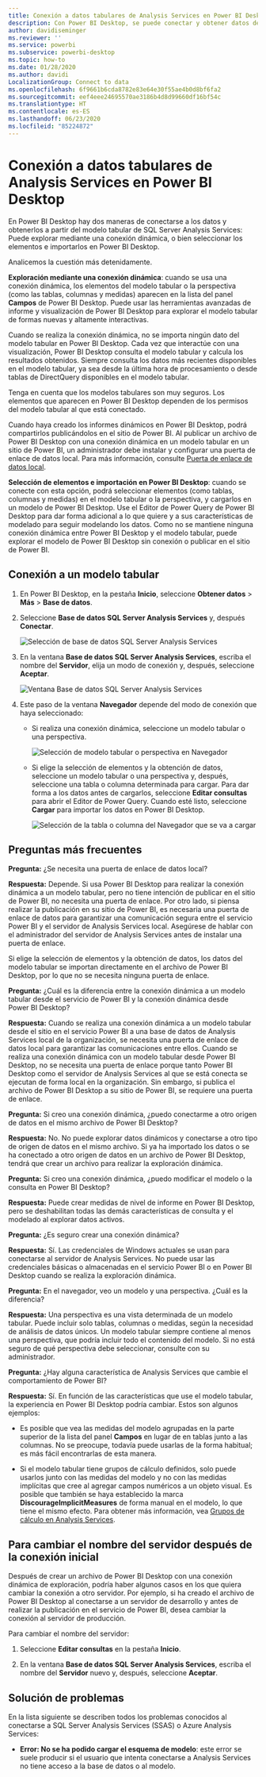 ```yaml
---
title: Conexión a datos tabulares de Analysis Services en Power BI Desktop
description: Con Power BI Desktop, se puede conectar y obtener datos de los modelos tabulares de SQL Server Analysis Services mediante una conexión activa o la selección de elementos para importar en Power BI Desktop.
author: davidiseminger
ms.reviewer: ''
ms.service: powerbi
ms.subservice: powerbi-desktop
ms.topic: how-to
ms.date: 01/28/2020
ms.author: davidi
LocalizationGroup: Connect to data
ms.openlocfilehash: 6f9661b6cda8782e83e64e30f55ae4b0d8bf6fa2
ms.sourcegitcommit: eef4eee24695570ae3186b4d8d99660df16bf54c
ms.translationtype: HT
ms.contentlocale: es-ES
ms.lasthandoff: 06/23/2020
ms.locfileid: "85224872"
---
```

# <a name="connect-to-analysis-services-tabular-data-in-power-bi-desktop"></a>Conexión a datos tabulares de Analysis Services en Power BI Desktop
En Power BI Desktop hay dos maneras de conectarse a los datos y obtenerlos a partir del modelo tabular de SQL Server Analysis Services: Puede explorar mediante una conexión dinámica, o bien seleccionar los elementos e importarlos en Power BI Desktop.

Analicemos la cuestión más detenidamente.

**Exploración mediante una conexión dinámica**: cuando se usa una conexión dinámica, los elementos del modelo tabular o la perspectiva (como las tablas, columnas y medidas) aparecen en la lista del panel **Campos** de Power BI Desktop. Puede usar las herramientas avanzadas de informe y visualización de Power BI Desktop para explorar el modelo tabular de formas nuevas y altamente interactivas.

Cuando se realiza la conexión dinámica, no se importa ningún dato del modelo tabular en Power BI Desktop. Cada vez que interactúe con una visualización, Power BI Desktop consulta el modelo tabular y calcula los resultados obtenidos. Siempre consulta los datos más recientes disponibles en el modelo tabular, ya sea desde la última hora de procesamiento o desde tablas de DirectQuery disponibles en el modelo tabular. 

Tenga en cuenta que los modelos tabulares son muy seguros. Los elementos que aparecen en Power BI Desktop dependen de los permisos del modelo tabular al que está conectado.

Cuando haya creado los informes dinámicos en Power BI Desktop, podrá compartirlos publicándolos en el sitio de Power BI. Al publicar un archivo de Power BI Desktop con una conexión dinámica en un modelo tabular en un sitio de Power BI, un administrador debe instalar y configurar una puerta de enlace de datos local. Para más información, consulte [Puerta de enlace de datos local](service-gateway-onprem.md).

**Selección de elementos e importación en Power BI Desktop**: cuando se conecte con esta opción, podrá seleccionar elementos (como tablas, columnas y medidas) en el modelo tabular o la perspectiva, y cargarlos en un modelo de Power BI Desktop. Use el Editor de Power Query de Power BI Desktop para dar forma adicional a lo que quiere y a sus características de modelado para seguir modelando los datos. Como no se mantiene ninguna conexión dinámica entre Power BI Desktop y el modelo tabular, puede explorar el modelo de Power BI Desktop sin conexión o publicar en el sitio de Power BI.

## <a name="to-connect-to-a-tabular-model"></a>Conexión a un modelo tabular
1. En Power BI Desktop, en la pestaña **Inicio**, seleccione **Obtener datos** > **Más** > **Base de datos**.
   
1. Seleccione **Base de datos SQL Server Analysis Services** y, después **Conectar**.
   
   ![Selección de base de datos SQL Server Analysis Services](media/desktop-analysis-services-tabular-data/pbid_sqlas_getdata_as.png)
3. En la ventana **Base de datos SQL Server Analysis Services**, escriba el nombre del **Servidor**, elija un modo de conexión y, después, seleccione **Aceptar**.
   
   ![Ventana Base de datos SQL Server Analysis Services](media/desktop-analysis-services-tabular-data/pbid_sqlas_getdata_as_server.png)
4. Este paso de la ventana **Navegador** depende del modo de conexión que haya seleccionado:

   - Si realiza una conexión dinámica, seleccione un modelo tabular o una perspectiva.
  
      ![Selección de modelo tabular o perspectiva en Navegador](media/desktop-analysis-services-tabular-data/pbid_sqlas_getdata_as_live.png)
   - Si elige la selección de elementos y la obtención de datos, seleccione un modelo tabular o una perspectiva y, después, seleccione una tabla o columna determinada para cargar. Para dar forma a los datos antes de cargarlos, seleccione **Editar consultas** para abrir el Editor de Power Query. Cuando esté listo, seleccione **Cargar** para importar los datos en Power BI Desktop.

      ![Selección de la tabla o columna del Navegador que se va a cargar](media/desktop-analysis-services-tabular-data/pbid_sqlas_getdata_as_select.png)

## <a name="frequently-asked-questions"></a>Preguntas más frecuentes
**Pregunta:** ¿Se necesita una puerta de enlace de datos local?

**Respuesta:** Depende. Si usa Power BI Desktop para realizar la conexión dinámica a un modelo tabular, pero no tiene intención de publicar en el sitio de Power BI, no necesita una puerta de enlace. Por otro lado, si piensa realizar la publicación en su sitio de Power BI, es necesaria una puerta de enlace de datos para garantizar una comunicación segura entre el servicio Power BI y el servidor de Analysis Services local. Asegúrese de hablar con el administrador del servidor de Analysis Services antes de instalar una puerta de enlace.

Si elige la selección de elementos y la obtención de datos, los datos del modelo tabular se importan directamente en el archivo de Power BI Desktop, por lo que no se necesita ninguna puerta de enlace.

**Pregunta:** ¿Cuál es la diferencia entre la conexión dinámica a un modelo tabular desde el servicio de Power BI y la conexión dinámica desde Power BI Desktop?

**Respuesta:** Cuando se realiza una conexión dinámica a un modelo tabular desde el sitio en el servicio Power BI a una base de datos de Analysis Services local de la organización, se necesita una puerta de enlace de datos local para garantizar las comunicaciones entre ellos. Cuando se realiza una conexión dinámica con un modelo tabular desde Power BI Desktop, no se necesita una puerta de enlace porque tanto Power BI Desktop como el servidor de Analysis Services al que se está conecta se ejecutan de forma local en la organización. Sin embargo, si publica el archivo de Power BI Desktop a su sitio de Power BI, se requiere una puerta de enlace.

**Pregunta:** Si creo una conexión dinámica, ¿puedo conectarme a otro origen de datos en el mismo archivo de Power BI Desktop?

**Respuesta:** No. No puede explorar datos dinámicos y conectarse a otro tipo de origen de datos en el mismo archivo. Si ya ha importado los datos o se ha conectado a otro origen de datos en un archivo de Power BI Desktop, tendrá que crear un archivo para realizar la exploración dinámica.

**Pregunta:** Si creo una conexión dinámica, ¿puedo modificar el modelo o la consulta en Power BI Desktop?

**Respuesta:** Puede crear medidas de nivel de informe en Power BI Desktop, pero se deshabilitan todas las demás características de consulta y el modelado al explorar datos activos.

**Pregunta:** ¿Es seguro crear una conexión dinámica?

**Respuesta:** Sí. Las credenciales de Windows actuales se usan para conectarse al servidor de Analysis Services. No puede usar las credenciales básicas o almacenadas en el servicio Power BI o en Power BI Desktop cuando se realiza la exploración dinámica.

**Pregunta:** En el navegador, veo un modelo y una perspectiva. ¿Cuál es la diferencia?

**Respuesta:** Una perspectiva es una vista determinada de un modelo tabular. Puede incluir solo tablas, columnas o medidas, según la necesidad de análisis de datos únicos. Un modelo tabular siempre contiene al menos una perspectiva, que podría incluir todo el contenido del modelo. Si no está seguro de qué perspectiva debe seleccionar, consulte con su administrador.

**Pregunta:** ¿Hay alguna característica de Analysis Services que cambie el comportamiento de Power BI?

**Respuesta:** Sí. En función de las características que use el modelo tabular, la experiencia en Power BI Desktop podría cambiar. Estos son algunos ejemplos:
* Es posible que vea las medidas del modelo agrupadas en la parte superior de la lista del panel **Campos** en lugar de en tablas junto a las columnas. No se preocupe, todavía puede usarlas de la forma habitual; es más fácil encontrarlas de esta manera.

* Si el modelo tabular tiene grupos de cálculo definidos, solo puede usarlos junto con las medidas del modelo y no con las medidas implícitas que cree al agregar campos numéricos a un objeto visual. Es posible que también se haya establecido la marca **DiscourageImplicitMeasures** de forma manual en el modelo, lo que tiene el mismo efecto. Para obtener más información, vea [Grupos de cálculo en Analysis Services](https://docs.microsoft.com/analysis-services/tabular-models/calculation-groups#benefits).

## <a name="to-change-the-server-name-after-initial-connection"></a>Para cambiar el nombre del servidor después de la conexión inicial
Después de crear un archivo de Power BI Desktop con una conexión dinámica de exploración, podría haber algunos casos en los que quiera cambiar la conexión a otro servidor. Por ejemplo, si ha creado el archivo de Power BI Desktop al conectarse a un servidor de desarrollo y antes de realizar la publicación en el servicio de Power BI, desea cambiar la conexión al servidor de producción.

Para cambiar el nombre del servidor:

1. Seleccione **Editar consultas** en la pestaña **Inicio**.

2. En la ventana **Base de datos SQL Server Analysis Services**, escriba el nombre del **Servidor** nuevo y, después, seleccione **Aceptar**.

   
## <a name="troubleshooting"></a>Solución de problemas 
En la lista siguiente se describen todos los problemas conocidos al conectarse a SQL Server Analysis Services (SSAS) o Azure Analysis Services: 

* **Error: No se ha podido cargar el esquema de modelo**: este error se suele producir si el usuario que intenta conectarse a Analysis Services no tiene acceso a la base de datos o al modelo.

